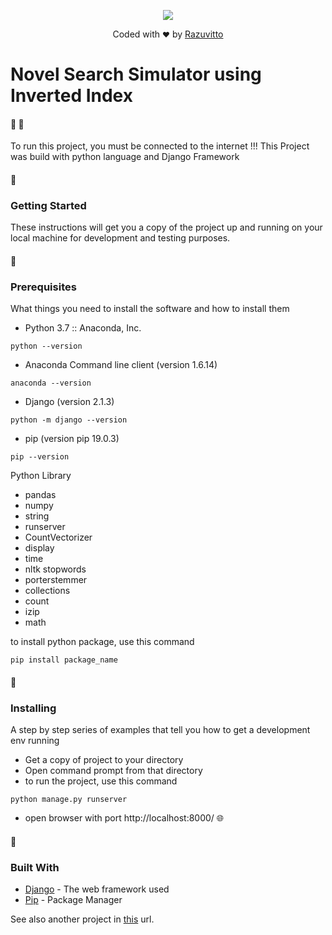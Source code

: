 
<p align="center"><img src="https://pbs.twimg.com/media/DlRdo6PX4AABnH5.jpg:large"></p>

<p align="center">
Coded with <small>❤️</small> by <a href="mailto:Rajuolivitto@gmail.com?Subject=Hello%20Raju" target="_top">Razuvitto</a>
</p>


# Novel Search Simulator using Inverted Index
#### :newspaper: :newspaper:
To run this project, you must be connected to the internet !!!
This Project was build with python language and Django Framework


#### :pushpin: 
### Getting Started

These instructions will get you a copy of the project up and running on your local machine for development and testing purposes.

#### :pushpin:
### Prerequisites

What things you need to install the software and how to install them

* Python 3.7 :: Anaconda, Inc.
```
python --version
```

* Anaconda Command line client (version 1.6.14)
```
anaconda --version
```

* Django (version 2.1.3)
```
python -m django --version
```

* pip (version pip 19.0.3)
```
pip --version
```

Python Library
* pandas
* numpy
* string
* runserver
* CountVectorizer
* display
* time
* nltk stopwords
* porterstemmer
* collections
* count
* izip
* math

to install python package, use this command

```
pip install package_name
```
#### :pushpin: 
### Installing

A step by step series of examples that tell you how to get a development env running

* Get a copy of project to your directory
* Open command prompt from that directory
* to run the project, use this command

```
python manage.py runserver
```

* open browser with port http://localhost:8000/ :globe_with_meridians:

#### :pushpin: 
### Built With

* [Django](https://www.djangoproject.com/) - The web framework used
* [Pip](https://pypi.org/project/pip/) - Package Manager

See also another project in [this](https://github.com/razuvitto) url.
